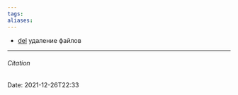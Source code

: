 ```yaml
---
tags: 
aliases: 
---
```

- [del](https://www.npmjs.com/package/del) удаление файлов

---
###### Citation
Date: 2021-12-26T22:33
